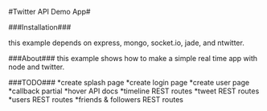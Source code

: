 #Twitter API Demo App#

###Installation###

this example depends on express, mongo, socket.io, jade, and ntwitter.


###About###
this example shows how to make a simple real time app with node and twitter.

###TODO###
*create splash page
*create login page
*create user page
    *callback partial
    *hover API docs
*timeline REST routes
*tweet REST routes
*users REST routes
*friends & followers REST routes
